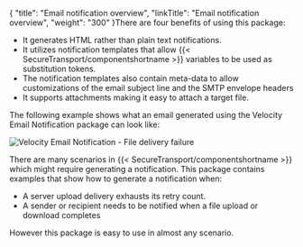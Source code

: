 {
    "title": "Email notification overview",
    "linkTitle": "Email notification overview",
    "weight": "300"
}There are four benefits of using this package:

-   It generates HTML rather than plain text notifications.
-   It utilizes notification templates that allow {{< SecureTransport/componentshortname >}} variables to be used as substitution tokens.
-   The notification templates also contain meta-data to allow customizations of the email subject line and the SMTP envelope headers
-   It supports attachments making it easy to attach a target file.

The following example shows what an email generated using the Velocity Email Notification package can look like:

<img src="/Images/SecureTransport/emailnotificationmessage_example.PNG" class="maxWidth" alt="Velocity Email Notification - File delivery failure" />

There are many scenarios in {{< SecureTransport/componentshortname  >}} which might require generating a notification. This package contains examples that show how to generate a notification when:

-   A server upload delivery exhausts its retry count.
-   A sender or recipient needs to be notified when a file upload or download completes

However this package is easy to use in almost any scenario.
